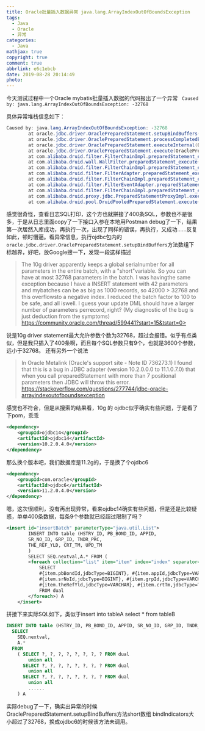 ```yaml
---
title: Oracle批量插入数据异常 java.lang.ArrayIndexOutOfBoundsException
tags:
  - Java
  - Oracle
  - 异常
categories:
  - Java
mathjax: true
copyright: true
comment: true
abbrlink: e6c1ebcb
date: 2019-08-28 20:14:49
photo:
---
```

今天测试过程中一个Oracle mybatis批量插入数据的代码报出了一个异常
 ` Caused by: java.lang.ArrayIndexOutOfBoundsException: -32768`
<!-- more -->
具体异常堆栈信息如下：
```java
Caused by: java.lang.ArrayIndexOutOfBoundsException: -32768
        at oracle.jdbc.driver.OraclePreparedStatement.setupBindBuffers(OraclePreparedStatement.java:2673)
        at oracle.jdbc.driver.OraclePreparedStatement.processCompletedBindRow(OraclePreparedStatement.java:2206)
        at oracle.jdbc.driver.OraclePreparedStatement.executeInternal(OraclePreparedStatement.java:3365)
        at oracle.jdbc.driver.OraclePreparedStatement.execute(OraclePreparedStatement.java:3476)
        at com.alibaba.druid.filter.FilterChainImpl.preparedStatement_execute(FilterChainImpl.java:3409)
        at com.alibaba.druid.wall.WallFilter.preparedStatement_execute(WallFilter.java:619)
        at com.alibaba.druid.filter.FilterChainImpl.preparedStatement_execute(FilterChainImpl.java:3407)
        at com.alibaba.druid.filter.FilterAdapter.preparedStatement_execute(FilterAdapter.java:1080)
        at com.alibaba.druid.filter.FilterChainImpl.preparedStatement_execute(FilterChainImpl.java:3407)
        at com.alibaba.druid.filter.FilterEventAdapter.preparedStatement_execute(FilterEventAdapter.java:440)
        at com.alibaba.druid.filter.FilterChainImpl.preparedStatement_execute(FilterChainImpl.java:3407)
        at com.alibaba.druid.proxy.jdbc.PreparedStatementProxyImpl.execute(PreparedStatementProxyImpl.java:167)
        at com.alibaba.druid.pool.DruidPooledPreparedStatement.execute(DruidPooledPreparedStatement.java:498)
```
感觉很奇怪，查看日志SQL打印，这个方也就拼接了400条SQL，参数也不是很多，于是从日志里面copy了一下接口入参在本地用Postman debug了一下，结果第一次居然入库成功，再执行一次，出现了同样的错误，再执行，又成功......反复如此，顿时懵逼。看异常信息，执行ojdbc包内的`oracle.jdbc.driver.OraclePreparedStatement.setupBindBuffers`方法数组下标越界，好吧，放Google搜一下，发现一段这样描述
> The 10g driver apparently keeps a global serialnumber for all parameters in the entire batch, with a "short"variable. So you can have at most 32768 parameters in the batch. I was havingthe same exception because I have a INSERT statement with 42 parameters and mybatches can be as big as 1000 records, so 42000 > 32768 and this overflowsto a negative index. I reduced the batch factor to 100 to be safe, and all iswell. I guess your update DML should have a larger number of parameters perrecord, right? (My diagnostic of the bug is just deduction from the symptoms)
>https://community.oracle.com/thread/599441?start=15&tstart=0>

说是10g driver statement最大允许参数个数为32768，超过会报错。似乎有点类似，但是我只插入了400条啊，而且每个SQL参数只有9个，也就是3600个参数，远小于32768。
还有另外一个说法
> In Oracle Metalink (Oracle's support site - Note ID 736273.1) I found that this is a bug in JDBC adapter (version 10.2.0.0.0 to 11.1.0.7.0) that when you call preparedStatement with more than 7 positional parameters then JDBC will throw this error.
> <https://stackoverflow.com/questions/277744/jdbc-oracle-arrayindexoutofboundsexception>

感觉也不符合，但是从搜索的结果看，10g 的 ojdbc似乎确实有些问题，于是看了下pom，乖乖
```xml
<dependency>
    <groupId>ojdbc14</groupId>
    <artifactId>ojdbc14</artifactId>
    <version>10.2.0.4.0</version>
</dependency>
```
那么换个版本吧，我们数据库是11.2g的，于是换了个ojdbc6
```xml
<dependency>
    <groupId>com.oracle</groupId>
    <artifactId>ojdbc6</artifactId>
    <version>11.2.0.4.0</version>
</dependency>
```
嗯，这次很顺利，没有再出现异常，看来ojdbc14确实有些问题，但是还是比较疑惑，单单400条数据，每条9个参数就已经超过限制了吗？
```xml
<insert id="insertBatch" parameterType="java.util.List">
        INSERT INTO table (HSTRY_ID, PB_BOND_ID, APPID,
        SR_NO_ID, GRP_ID, TNDR_PRC,
        THE_REF_YLD, CRT_TM, UPD_TM
        )
        SELECT SEQ.nextval,A.* FROM (
        <foreach collection="list" item="item" index="index" separator="union all">
            SELECT
            #{item.pbBondId,jdbcType=BIGINT}, #{item.appId,jdbcType=VARCHAR},
            #{item.srNoId,jdbcType=BIGINT}, #{item.grpId,jdbcType=VARCHAR}, #{item.tndrPrc,jdbcType=VARCHAR},
            #{item.theRefYld,jdbcType=VARCHAR}, #{item.crtTm,jdbcType=TIMESTAMP}, #{item.updTm,jdbcType=TIMESTAMP}
            FROM dual
        </foreach>) A
    </insert>
```
拼接下来实际SQL如下，类似于insert  into tableA select * from tableB
```sql
INSERT INTO table (HSTRY_ID, PB_BOND_ID, APPID, SR_NO_ID, GRP_ID, TNDR_PRC, THE_REF_YLD, CRT_TM, UPD_TM)
  SELECT
    SEQ.nextval,
    A.*
  FROM
	( SELECT ?, ?, ?, ?, ?, ?, ?, ? FROM dual 
 		union all 
 	  SELECT ?, ?, ?, ?, ?, ?, ?, ? FROM dual 
 		union all 
      SELECT ?, ?, ?, ?, ?, ?, ?, ? FROM dual
 		union all 
 		......
    ) A 
```
实际debug了一下，确实出异常的时候OraclePreparedStatement.setupBindBuffers方法short数组 bindIndicators大小超过了32768，换成ojdbc6的时候该方法未调用。